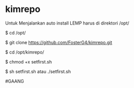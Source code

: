 # kimrepo
Untuk Menjalankan auto install LEMP
harus di direktori /opt/

$ cd /opt/

$ git clone https://github.com/FosterG4/kimrepo.git

$ cd /opt/kimrepo/

$ chmod +x setfirst.sh

$ sh setfirst.sh atau ./setfirst.sh


#GAANG
